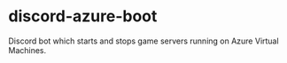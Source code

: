 # discord-azure-boot
Discord bot which starts and stops game servers running on Azure Virtual Machines.
